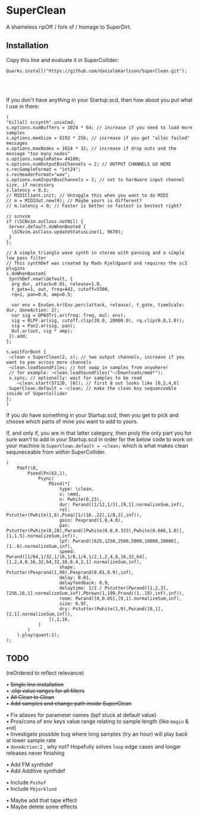 # SuperClean
A shameless ripOff / fork of / homage to SuperDirt.

## Installation

Copy this line and evaluate it in SuperCollider:

`Quarks.install("https://github.com/danielmkarlsson/SuperClean.git");`

<br><br>

If you don't have anything in your Startup.scd, then how about you put what I use in there:

```
(
"killall scsynth".unixCmd;
s.options.numBuffers = 1024 * 64; // increase if you need to load more samples
s.options.memSize = 8192 * 256; // increase if you get "alloc failed" messages
s.options.maxNodes = 1024 * 32; // increase if drop outs and the message "too many nodes"
s.options.sampleRate= 44100;
s.options.numOutputBusChannels = 2; // OUTPUT CHANNELS GO HERE
s.recSampleFormat = "int24";
s.recHeaderFormat="wav";
s.options.numInputBusChannels = 2; // set to hardware input channel size, if necessary
s.latency = 0.3;
// MIDIClient.init; // Untoggle this when you want to do MIDI
// m = MIDIOut.new(0); // Maybe yours is different?
// m.latency = 0; // Faster is better so fastest is bestest right?

// scnvim
if (\SCNvim.asClass.notNil) {
 Server.default.doWhenBooted {
  \SCNvim.asClass.updateStatusLine(1, 9670);
 }
};

// A simple triangle wave synth in stereo with panning and a simple low pass filter
// This synthDef was created by Mads Kjeldgaard and requires the sc3 plugins
s.doWhenBooted{
 SynthDef.new(\default, {
  arg dur, attack=0.01, release=1.0,
  t_gate=1, out, freq=442, cutoff=5500,
  rq=1, pan=0.0, amp=0.5;

  var env = EnvGen.kr(Env.perc(attack, release), t_gate, timeScale: dur, doneAction: 2);
  var sig = DPW3Tri.ar(freq: freq, mul: env);
  sig = RLPF.ar(sig, cutoff.clip(20.0, 20000.0), rq.clip(0.0,1.0));
  sig = Pan2.ar(sig, pan);
  Out.ar(out, sig * amp);
 }).add;
};

s.waitForBoot {
 ~clean = SuperClean(2, s); // two output channels, increase if you want to pan across more channels
 ~clean.loadSoundFiles; // hot swap in samples from anywhere!
 // for example: ~clean.loadSoundFiles("~/Downloads/mmd*");
 s.sync; // optionally: wait for samples to be read
    ~clean.start(57120, [0]); // first 8 out looks like [0,2,4,6]
 SuperClean.default = ~clean; // make the clean key sequanceable inside of SUperCollider
};
)
```

If you _do_ have something in your Startup.scd, then you get to pick and choose which parts of mine you want to add to yours.

If, and only if, you are in that latter category, then proly the only part you for sure wan't to add in your Startup.scd in 
order for the below code to work on your machine is `SuperClean.default = ~clean;` which is what makes clean sequneceable from
_within_ SuperCollider.

```text
(
    Pdef(\0,
        Pseed(Pn(63,1),
            Psync(
                Pbind(*[
                    type: \clean,
                    s: \mmd,
                    n: Pwhite(0,23),
                    dur: Pwrand([1/12,1/3],[9,1].normalizeSum,inf),
                    rel: Pstutter(Pwhite(1,8),Pseq([1/(16..22),1/8,2],inf)),
                    gain: Pexprand(1.0,4.0),
                    pan: Pstutter(Pwhite(0,28),Pwrand([Pwhite(0.0,0.333),Pwhite(0.666,1.0)],[1,1.5].normalizeSum,inf)),
                    lpf: Pwrand([625,1250,2500,5000,10000,20000],(1..6).normalizeSum,inf),
                    speed: Pwrand([1/64,1/32,1/16,1/8,1/4,1/2,1,2,4,8,16,32,64],[1,2,4,8,16,32,64,32,16,8,4,2,1].normalizeSum,inf),
                    shape: Pstutter(Pexprand(1,99),Pexprand(0.01,0.9),inf),
                    delay: 0.01,
                    delayfeedback: 0.9,
                    delaytime: 1/2 / Pstutter(Pwrand([1,2,3],[256,16,1].normalizeSum,inf),Pbrown(1,199,Prand((1..19),inf),inf)),
                    room: Pwrand([0,0.05],[9,1].normalizeSum,inf),
                    size: 0.97,
                    dry: Pstutter(Pwhite(1,9),Pwrand([0,1],[2,1].normalizeSum,inf)),
                ]),1,16,
            )
        )
    ).play(quant:1);
);
```


## TODO  
(reOrdered to reflect relevance)  

• ~~Single line installation~~  
• ~~.clip value ranges for all filters~~  
• ~~All Clean to Clean~~  
• ~~Add samples and change path _inside_ SuperClean~~  

• Fix aliases for parameter names (bpf stuck at default value)   
• Pros/cons of env keys value range relating to sample length (like `begin` & `end`)  
• Investigate possible bug where long samples (try an hour) will play back at lower sample rate  
• `doneAction:2` , why not? Hopefully solves `loop` edge cases and longer releases never finishing

• Add FM synthdef  
• Add Additive synthdef    

• Include `Pxshuf`  
• Include `Pbjorklund`  

• Maybe add that tape effect  
• Maybe delete some effects    
